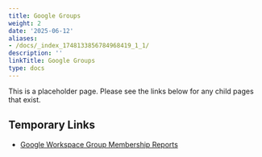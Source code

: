```yaml
---
title: Google Groups
weight: 2
date: '2025-06-12'
aliases:
- /docs/_index_1748133856784968419_1_1/
description: ''
linkTitle: Google Groups
type: docs
---
```


This is a placeholder page. Please see the links below for any child pages that exist.

## Temporary Links

- [Google Workspace Group Membership Reports](https://gitlab.com/gitlab-com/security-tools/report-gsuite-group-members)
